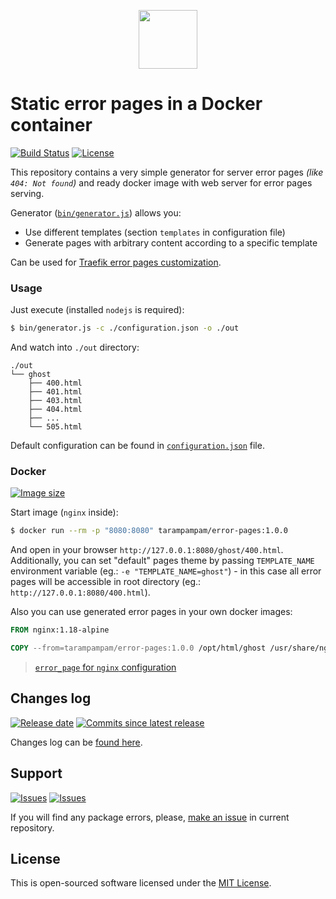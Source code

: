 <p align="center">
  <img src="https://hsto.org/webt/rg/ys/c3/rgysc33oc7jiufdzmwrkohpmef8.png" width="94" alt="" />
</p>

# Static error pages in a Docker container

[![Build Status][badge_build_status]][link_build_status]
[![License][badge_license]][link_license]

This repository contains a very simple generator for server error pages _(like `404: Not found`)_ and ready docker image with web server for error pages serving.

Generator ([`bin/generator.js`](./bin/generator.js)) allows you:

- Use different templates (section `templates` in configuration file)
- Generate pages with arbitrary content according to a specific template

Can be used for [Traefik error pages customization](https://docs.traefik.io/middlewares/errorpages/).

### Usage

Just execute (installed `nodejs` is required):

```bash
$ bin/generator.js -c ./configuration.json -o ./out
```

And watch into `./out` directory:

```text
./out
└── ghost
    ├── 400.html
    ├── 401.html
    ├── 403.html
    ├── 404.html
    ├── ...
    └── 505.html
```

Default configuration can be found in [`configuration.json`](./configuration.json) file.

### Docker

[![Image size][badge_size_latest]][link_docker_build]

Start image (`nginx` inside):

```bash
$ docker run --rm -p "8080:8080" tarampampam/error-pages:1.0.0
```

And open in your browser `http://127.0.0.1:8080/ghost/400.html`. Additionally, you can set "default" pages theme by passing `TEMPLATE_NAME` environment variable (eg.: `-e "TEMPLATE_NAME=ghost"`) - in this case all error pages will be accessible in root directory (eg.: `http://127.0.0.1:8080/400.html`).

Also you can use generated error pages in your own docker images:

```dockerfile
FROM nginx:1.18-alpine

COPY --from=tarampampam/error-pages:1.0.0 /opt/html/ghost /usr/share/nginx/html/error-pages
```

> [`error_page` for `nginx` configuration](http://nginx.org/en/docs/http/ngx_http_core_module.html#error_page)

## Changes log

[![Release date][badge_release_date]][link_releases]
[![Commits since latest release][badge_commits_since_release]][link_commits]

Changes log can be [found here][link_changes_log].

## Support

[![Issues][badge_issues]][link_issues]
[![Issues][badge_pulls]][link_pulls]

If you will find any package errors, please, [make an issue][link_create_issue] in current repository.

## License

This is open-sourced software licensed under the [MIT License][link_license].

[badge_build_status]:https://img.shields.io/github/workflow/status/tarampampam/error-pages/tests/master
[badge_release_date]:https://img.shields.io/github/release-date/tarampampam/error-pages.svg?style=flat-square&maxAge=180
[badge_commits_since_release]:https://img.shields.io/github/commits-since/tarampampam/error-pages/latest.svg?style=flat-square&maxAge=180
[badge_issues]:https://img.shields.io/github/issues/tarampampam/error-pages.svg?style=flat-square&maxAge=180
[badge_pulls]:https://img.shields.io/github/issues-pr/tarampampam/error-pages.svg?style=flat-square&maxAge=180
[badge_license]:https://img.shields.io/github/license/tarampampam/error-pages.svg?longCache=true
[badge_size_latest]:https://img.shields.io/docker/image-size/tarampampam/error-pages/latest?maxAge=30
[link_releases]:https://github.com/tarampampam/error-pages/releases
[link_commits]:https://github.com/tarampampam/error-pages/commits
[link_changes_log]:https://github.com/tarampampam/error-pages/blob/master/CHANGELOG.md
[link_issues]:https://github.com/tarampampam/error-pages/issues
[link_pulls]:https://github.com/tarampampam/error-pages/pulls
[link_build_status]:https://travis-ci.org/tarampampam/error-pages
[link_create_issue]:https://github.com/tarampampam/error-pages/issues/new
[link_license]:https://github.com/tarampampam/error-pages/blob/master/LICENSE
[link_docker_build]:https://hub.docker.com/r/tarampampam/error-pages/

